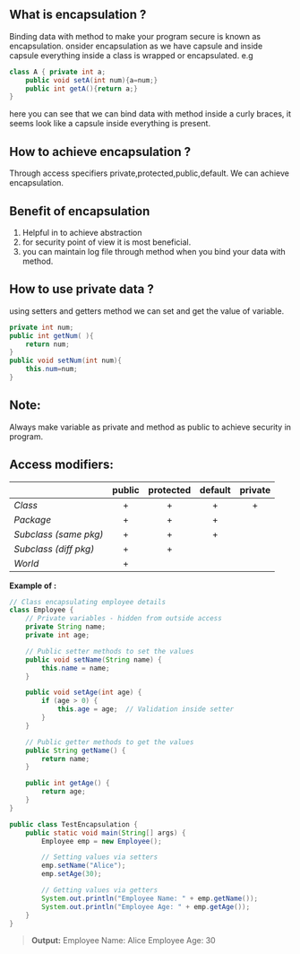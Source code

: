 ## What is encapsulation ?
Binding data with method to make your program secure is known as encapsulation.
onsider encapsulation as we have capsule and inside capsule everything inside a class is wrapped or encapsulated.
e.g
```java
class A { private int a;
    public void setA(int num){a=num;}
    public int getA(){return a;}
}
```
here you can see that we can bind data with method inside a curly braces, it seems look like a capsule inside everything is present.

## How to achieve encapsulation ?
Through access specifiers private,protected,public,default. We can achieve encapsulation.

## Benefit of encapsulation
1. Helpful in to achieve abstraction
2. for security point of view it is most beneficial.
3. you can maintain log file through method when you bind your data with method.

## How to use private data ?
using setters and getters method we can set and get the value of variable.
```java
private int num;
public int getNum( ){
    return num;
}
public void setNum(int num){
    this.num=num;
}
```
## Note:
Always make variable as private and method as public to achieve  security in program.

## Access modifiers:

|                       | public | protected | default | private |
| --------------------- |:------: | :---------: | :-------: | :-------: |
| *Class*               | +      | +         | +       | +       |
| *Package*             | +      | +         | +       |         |
| *Subclass (same pkg)* | +      | +         | +       |         |
| *Subclass (diff pkg)* | +      | +         |         |         |
| *World*               | +      |           |         |         |

**Example of :**
```java
// Class encapsulating employee details
class Employee {
    // Private variables - hidden from outside access
    private String name;
    private int age;

    // Public setter methods to set the values
    public void setName(String name) {
        this.name = name;
    }

    public void setAge(int age) {
        if (age > 0) {
            this.age = age;  // Validation inside setter
        }
    }

    // Public getter methods to get the values
    public String getName() {
        return name;
    }

    public int getAge() {
        return age;
    }
}

public class TestEncapsulation {
    public static void main(String[] args) {
        Employee emp = new Employee();

        // Setting values via setters
        emp.setName("Alice");
        emp.setAge(30);

        // Getting values via getters
        System.out.println("Employee Name: " + emp.getName());
        System.out.println("Employee Age: " + emp.getAge());
    }
}


```
> **Output:**
Employee Name: Alice
Employee Age: 30
